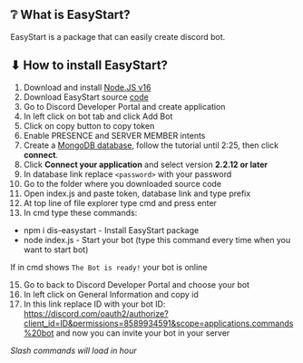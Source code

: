 ## ❔ What is EasyStart?
EasyStart is a package that can easily create discord bot.
## ⬇ How to install EasyStart?
1. Download and install [Node.JS v16](https://nodejs.org/en/download/)
2. Download EasyStart source [code](https://github.com/DaneeSkripter/EasyStart-Example)
3. Go to Discord Developer Portal and create application
4. In left click on bot tab and click Add Bot
6. Click on copy button to copy token
7. Enable PRESENCE and SERVER MEMBER intents
8. Create a [MongoDB database](https://www.youtube.com/watch?v=8no3SktqagY), follow the tutorial until 2:25, then click **connect**.
9. Click **Connect your application** and select version **2.2.12 or later**
10. In database link replace ```<password>``` with your password
11. Go to the folder where you downloaded source code
12. Open index.js and paste token, database link and type prefix
13. At top line of file explorer type cmd and press enter
14. In cmd type these commands: 
- npm i dis-easystart - Install EasyStart package
- node index.js - Start your bot (type this command every time when you want to start bot)

If in cmd shows ```The Bot is ready!``` your bot is online

15. Go to back to Discord Developer Portal and choose your bot
16. In left click on General Information and copy id
17. In this link replace ID with your bot ID: https://discord.com/oauth2/authorize?client_id=ID&permissions=8589934591&scope=applications.commands%20bot and now you can invite your bot in your server

*Slash commands will load in hour*
